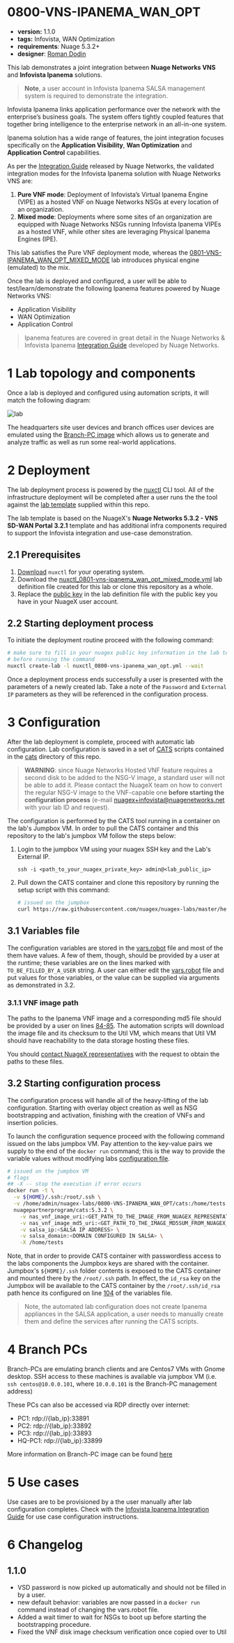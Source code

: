 # 0800-VNS-IPANEMA_WAN_OPT

* **version:** 1.1.0
* **tags:** Infovista, WAN Optimization
* **requirements**: Nuage 5.3.2+
* **designer**: [Roman Dodin](mailto:roman.dodin@nokia.com)

This lab demonstrates a joint integration between **Nuage Networks VNS** and **Infovista Ipanema** solutions.

> **Note**, a user account in Infovista Ipanema SALSA management system is required to demonstrate the integration.

Infovista Ipanema links application performance over the network with the enterprise’s business goals. The system offers tightly coupled features that together bring intelligence to the enterprise network in an all-in-one system.

Ipanema solution has a wide range of features, the joint integration focuses specifically on the **Application Visibility**, **Wan Optimization** and **Application Control** capabilities.

As per the [Integration Guide](https://bit.ly/nuage_ipanema_ig) released by Nuage Networks, the validated integration modes for the Infovista Ipanema solution with Nuage Networks VNS are:

1. **Pure VNF mode**: Deployment of Infovista’s Virtual Ipanema Engine (VIPE) as a hosted VNF on Nuage Networks NSGs at every location of an organization.
2. **Mixed mode**: Deployments where some sites of an organization are equipped with Nuage Networks NSGs running Infovista Ipanema VIPEs as a hosted VNF, while other sites are leveraging Physical Ipanema Engines (IPE).

This lab satisfies the Pure VNF deployment mode, whereas the [0801-VNS-IPANEMA_WAN_OPT_MIXED_MODE](../0801-VNS-IPANEMA_WAN_OPT_MIXED_MODE) lab introduces physical engine (emulated) to the mix.

Once the lab is deployed and configured, a user will be able to test/learn/demonstrate the following Ipanema features powered by Nuage Networks VNS:

* Application Visibility
* WAN Optimization
* Application Control

> Ipanema features are covered in great detail in the Nuage Networks & Infovista Ipanema [Integration Guide](http://bit.ly/nuage_ipanema_ig) developed by Nuage Networks.

# 1 Lab topology and components
Once a lab is deployed and configured using automation scripts, it will match the following diagram:

![lab](https://gitlab.com/rdodin/pics/wikis/uploads/ee2663d7fb353bff87c9c56e0e184717/image.png)

The headquarters site user devices and branch offices user devices are emulated using the [Branch-PC image](https://nuagenetworks.zendesk.com/hc/en-us/articles/360010244033) which allows us to generate and analyze traffic as well as run some real-world applications.

# 2 Deployment
The lab deployment process is powered by the [nuxctl](https://nuxctl.nuagex.io) CLI tool. All of the infrastructure deployment will be completed after a user runs the the tool against the [lab template](nuxctl_0800-vns-ipanema_wan_opt.yml) supplied within this repo.

The lab template is based on the NuageX's **Nuage Networks 5.3.2 - VNS SD-WAN Portal 3.2.1** template and has additional infra components required to support the Infovista integration and use-case demonstration.

## 2.1 Prerequisites
1. [Download](https://nuxctl.nuagex.io#download) `nuxctl` for your operating system.
2. Download the [nuxctl_0801-vns-ipanema_wan_opt_mixed_mode.yml](nuxctl_0800-vns-ipanema_wan_opt.yml) lab definition file created for this lab or clone this repository as a whole.
3. Replace the [public key](nuxctl_0800-vns-ipanema_wan_opt.yml#L7) in the lab definition file with the public key you have in your NuageX user account.

## 2.2 Starting deployment process
To initiate the deployment routine proceed with the following command:

```bash
# make sure to fill in your nuagex public key information in the lab template
# before running the command
nuxctl create-lab -l nuxctl_0800-vns-ipanema_wan_opt.yml --wait
```

Once a deployment process ends successfully a user is presented with the parameters of a newly created lab. Take a note of the `Password` and `External IP` parameters as they will be referenced in the configuration process.

# 3 Configuration
After the lab deployment is complete, proceed with automatic lab configuration. Lab configuration is saved in a set of [CATS](http://cats-docs.nuageteam.net) scripts contained in the [cats](./cats/) directory of this repo.

> **WARNING**: since Nuage Networks Hosted VNF feature requires a second disk to be added to the NSG-V image, a standard user will not be able to add it. Please contact the NuageX team on how to convert the regular NSG-V image to the VNF-capable one **before starting the configuration process** (e-mail nuagex+infovista@nuagenetworks.net with your lab ID and request).

The configuration is performed by the CATS tool running in a container on the lab's Jumpbox VM. In order to pull the CATS container and this repository to the lab's jumpbox VM follow the steps below:

1. Login to the jumpbox VM using your nuagex SSH key and the Lab's External IP.
   ```
   ssh -i <path_to_your_nuagex_private_key> admin@<lab_public_ip>
   ```

2. Pull down the CATS container and clone this repository by running the setup script with this command:
   ```bash
   # issued on the jumpbox
   curl https://raw.githubusercontent.com/nuagex/nuagex-labs/master/helpers/setup_5.3.2.sh | bash
   ```

## 3.1 Variables file
The configuration variables are stored in the [vars.robot](./cats/vars.robot) file and most of the them have values. A few of them, though, should be provided by a user at the runtime; these variables are on the lines marked with `TO_BE_FILLED_BY_A_USER` string. A user can either edit the [vars.robot](./cats/vars.robot) file and put values for those variables, or the value can be supplied via arguments as demonstrated in 3.2.

### 3.1.1 VNF image path
The paths to the Ipanema VNF image and a corresponding md5 file should be provided by a user on lines [84-85](./cats/vars.robot#L84-L85). The automation scripts will download the image file and its checksum to the Util VM, which means that Util VM should have reachability to the data storage hosting these files.

You should [contact NuageX representatives](mailto:nuagex+ipanema@nuagenetworks.net) with the request to obtain the paths to these files.


## 3.2 Starting configuration process
The configuration process will handle all of the heavy-lifting of the lab configuration. Starting with overlay object creation as well as NSG bootstrapping and activation, finishing with the creation of VNFs and insertion policies.

To launch the configuration sequence proceed with the following command issued on the labs jumpbox VM. Pay attention to the key-value pairs we supply to the end of the `docker run` command; this is the way to provide the variable values without modifying labs [configuration file](./cats/vars.robot).

```bash
# issued on the jumpbox VM
# flags
## -X -- stop the execution if error occurs
docker run -t \
  -v ${HOME}/.ssh:/root/.ssh \
  -v /home/admin/nuagex-labs/0800-VNS-IPANEMA_WAN_OPT/cats:/home/tests \
  nuagepartnerprogram/cats:5.3.2 \
    -v nas_vnf_image_uri:<GET_PATH_TO_THE_IMAGE_FROM_NUAGEX_REPRESENTATIVE> \
    -v nas_vnf_image_md5_uri:<GET_PATH_TO_THE_IMAGE_MD5SUM_FROM_NUAGEX_REPRESENTATIVE> \
    -v salsa_ip:<SALSA IP ADDRESS> \
    -v salsa_domain:<DOMAIN CONFIGURED IN SALSA> \
    -X /home/tests
```

Note, that in order to provide CATS container with passwordless access to the labs components the Jumpbox keys are shared with the container.  
Jumpbox's `${HOME}/.ssh` folder contents is exposed to the CATS container and mounted there by the `/root/.ssh` path. In effect, the `id_rsa` key on the Jumpbox will be available to the CATS container by the `/root/.ssh/id_rsa` path hence its configured on line [104](./cats/vars.robot#L104) of the variables file.

> Note, the automated lab configuration does not create Ipanema appliances in the SALSA application, a user needs to manually create them and define the services after running the CATS scripts.

# 4 Branch PCs
Branch-PCs are emulating branch clients and are Centos7 VMs with Gnome desktop. SSH access to these machines is available via jumpbox VM (i.e. `ssh centos@10.0.0.101`, where `10.0.0.101` is the Branch-PC management address)

These PCs can also be accessed via RDP directly over internet:

* PC1: rdp://{lab_ip}:33891
* PC2: rdp://{lab_ip}:33892
* PC3: rdp://{lab_ip}:33893
* HQ-PC1: rdp://{lab_ip}:33899

More information on Branch-PC image can be found [here](https://nuagenetworks.zendesk.com/hc/en-us/articles/360010244033)

# 5 Use cases

Use cases are to be provisioned by a the user manually after lab configuration completes. Check with the [Infovista Ipanema Integration Guide](https://bit.ly/nuage_ipanema_ig) for use case configuration instructions.

# 6 Changelog
## 1.1.0

* VSD password is now picked up automatically and should not be filled in by a user.
* new default behavior: variables are now passed in a `docker run` command instead of changing the vars.robot file.
* Added a wait timer to wait for NSGs to boot up before starting the bootstrapping procedure.
* Fixed the VNF disk image checksum verification once copied over to Util